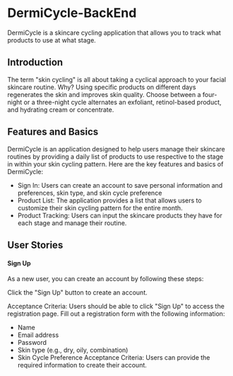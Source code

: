 # DermiCycle-BackEnd

DermiCycle is a skincare cycling application that allows you to track what products to use at what stage.

## Introduction

 The term "skin cycling" is all about taking a cyclical approach to your facial skincare routine. Why? Using specific products on different days regenerates the skin and improves skin quality. Choose between a four-night or a three-night cycle alternates an exfoliant, retinol-based product, and hydrating cream or concentrate.  


## Features and Basics
DermiCycle is an application designed to help users manage their skincare routines by providing a daily list of products to use respective to the stage in within your skin cycling pattern. Here are the key features and basics of DermiCycle:

- Sign In: Users can create an account to save personal information and preferences, skin type, and skin cycle preference
- Product List: The application provides a list that allows users to customize their skin cycling pattern for the entire month.
- Product Tracking: Users can input the skincare products they have for each stage and manage their routine.

## User Stories
#### Sign Up
As a new user, you can create an account by following these steps:

Click the "Sign Up" button to create an account.

Acceptance Criteria: Users should be able to click "Sign Up" to access the registration page.
Fill out a registration form with the following information:

- Name
- Email address
- Password
- Skin type (e.g., dry, oily, combination)
- Skin Cycle Preference
Acceptance Criteria: Users can provide the required information to create their account.
